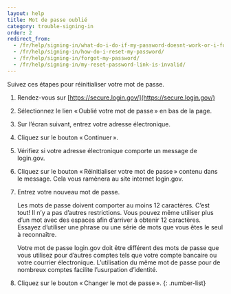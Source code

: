 ```yaml
---
layout: help
title: Mot de passe oublié
category: trouble-signing-in
order: 2
redirect_from:
  - /fr/help/signing-in/what-do-i-do-if-my-password-doesnt-work-or-i-forget-it/
  - /fr/help/signing-in/how-do-i-reset-my-password/
  - /fr/help/signing-in/forgot-my-password/
  - /fr/help/signing-in/my-reset-password-link-is-invalid/
---
```


Suivez ces étapes pour réinitialiser votre mot de passe.

1. Rendez-vous sur [https://secure.login.gov/](https://secure.login.gov/)
1. Sélectionnez le lien « Oublié votre mot de passe » en bas de la page.
1. Sur l’écran suivant, entrez votre adresse électronique.
1. Cliquez sur le bouton « Continuer ».
1. Vérifiez si votre adresse électronique comporte un message de login.gov.
1. Cliquez sur le bouton « Réinitialiser votre mot de passe » contenu dans le message. Cela vous ramènera au site internet login.gov.
1. Entrez votre nouveau mot de passe.

    Les mots de passe doivent comporter au moins 12 caractères. C’est tout! Il n’y a pas d’autres restrictions. Vous pouvez même utiliser plus d’un mot avec des espaces afin d’arriver à obtenir 12 caractères. Essayez d’utiliser une phrase ou une série de mots que vous êtes le seul à reconnaître.

    Votre mot de passe login.gov doit être différent des mots de passe que vous utilisez pour d’autres comptes tels que votre compte bancaire ou votre courrier électronique. L’utilisation du même mot de passe pour de nombreux comptes facilite l’usurpation d’identité.
1. Cliquez sur le bouton « Changer le mot de passe ».
{: .number-list}
